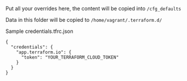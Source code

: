 Put all your overrides here, the content will be copied into `/cfg_defaults`

Data in this folder will be copied to `/home/vagrant/.terraform.d/`

Sample credentials.tfrc.json
```
{
  "credentials": {
    "app.terraform.io": {
      "token": "YOUR_TERRAFORM_CLOUD_TOKEN"
    }
  }
}
```